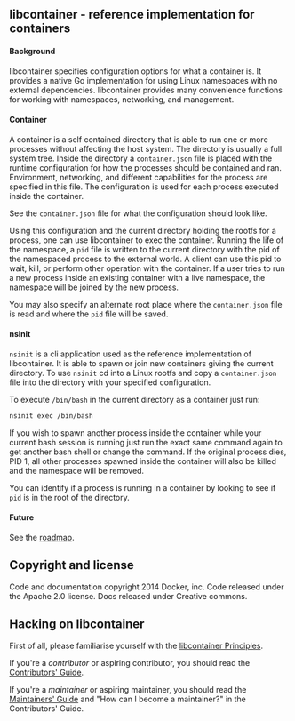 ## libcontainer - reference implementation for containers

#### Background

libcontainer specifies configuration options for what a container is.  It provides a native Go implementation 
for using Linux namespaces with no external dependencies.  libcontainer provides many convenience functions for working with namespaces, networking, and management.  


#### Container
A container is a self contained directory that is able to run one or more processes without 
affecting the host system.  The directory is usually a full system tree.  Inside the directory
a `container.json` file is placed with the runtime configuration for how the processes 
should be contained and ran.  Environment, networking, and different capabilities for the 
process are specified in this file.  The configuration is used for each process executed inside the container.

See the `container.json` file for what the configuration should look like.

Using this configuration and the current directory holding the rootfs for a process, one can use libcontainer to exec the container. Running the life of the namespace, a `pid` file 
is written to the current directory with the pid of the namespaced process to the external world.  A client can use this pid to wait, kill, or perform other operation with the container.  If a user tries to run a new process inside an existing container with a live namespace, the namespace will be joined by the new process.

You may also specify an alternate root place where the `container.json` file is read and where the `pid` file will be saved.

#### nsinit

`nsinit` is a cli application used as the reference implementation of libcontainer.  It is able to 
spawn or join new containers giving the current directory.  To use `nsinit` cd into a Linux 
rootfs and copy a `container.json` file into the directory with your specified configuration.

To execute `/bin/bash` in the current directory as a container just run:
```bash
nsinit exec /bin/bash
```

If you wish to spawn another process inside the container while your current bash session is 
running just run the exact same command again to get another bash shell or change the command.  If the original process dies, PID 1, all other processes spawned inside the container will also be killed and the namespace will be removed. 

You can identify if a process is running in a container by looking to see if `pid` is in the root of the directory.   
#### Future
See the [roadmap](ROADMAP.md).

## Copyright and license

Code and documentation copyright 2014 Docker, inc. Code released under the Apache 2.0 license.
Docs released under Creative commons.

## Hacking on libcontainer

First of all, please familiarise yourself with the [libcontainer Principles](PRINCIPLES.md).

If you're a *contributor* or aspiring contributor, you should read the [Contributors' Guide](CONTRIBUTORS_GUIDE.md).

If you're a *maintainer* or aspiring maintainer, you should read the [Maintainers' Guide](MAINTAINERS_GUIDE.md) and
"How can I become a maintainer?" in the Contributors' Guide.
